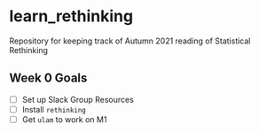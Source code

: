 # learn_rethinking

Repository for keeping track of Autumn 2021 reading of Statistical Rethinking

## Week 0 Goals 

* [ ] Set up Slack Group Resources
* [ ] Install `rethinking`
* [ ] Get `ulam` to work on M1
